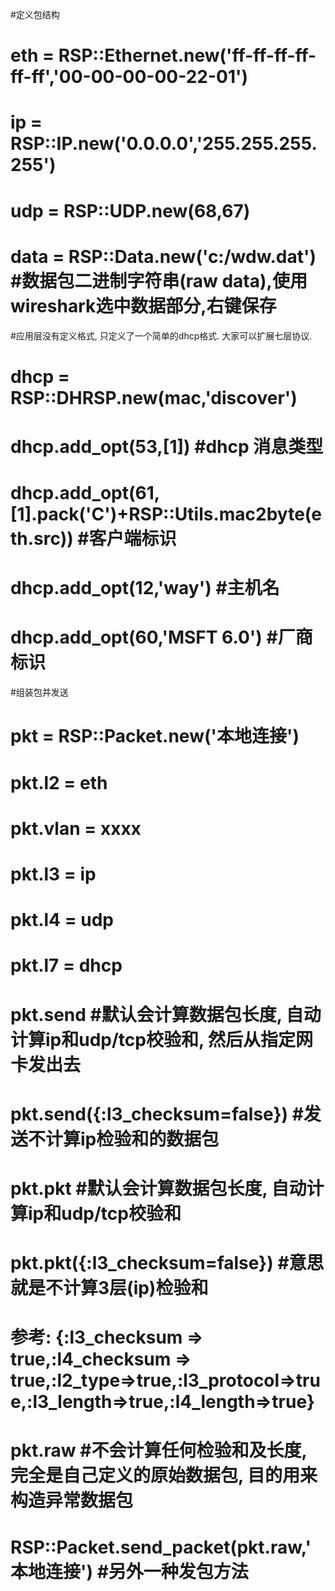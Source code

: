 
#定义包结构
# eth = RSP::Ethernet.new('ff-ff-ff-ff-ff-ff','00-00-00-00-22-01')
# ip = RSP::IP.new('0.0.0.0','255.255.255.255')
# udp = RSP::UDP.new(68,67)
# data = RSP::Data.new('c:/wdw.dat')	 #数据包二进制字符串(raw data),使用wireshark选中数据部分,右键保存


#应用层没有定义格式, 只定义了一个简单的dhcp格式.  大家可以扩展七层协议.
# dhcp = RSP::DHRSP.new(mac,'discover')
# dhcp.add_opt(53,[1])	#dhcp 消息类型
# dhcp.add_opt(61,[1].pack('C')+RSP::Utils.mac2byte(eth.src))  #客户端标识
# dhcp.add_opt(12,'way')  #主机名
# dhcp.add_opt(60,'MSFT 6.0')  #厂商标识

#组装包并发送
# pkt = RSP::Packet.new('本地连接')
# pkt.l2 = eth
# pkt.vlan = xxxx
# pkt.l3 = ip
# pkt.l4 = udp
# pkt.l7 = dhcp
# pkt.send    #默认会计算数据包长度, 自动计算ip和udp/tcp校验和, 然后从指定网卡发出去
# pkt.send({:l3_checksum=false})   #发送不计算ip检验和的数据包

# pkt.pkt  #默认会计算数据包长度, 自动计算ip和udp/tcp校验和
# pkt.pkt({:l3_checksum=false})  #意思就是不计算3层(ip)检验和
# 参考: {:l3_checksum => true,:l4_checksum => true,:l2_type=>true,:l3_protocol=>true,:l3_length=>true,:l4_length=>true}
# pkt.raw  #不会计算任何检验和及长度, 完全是自己定义的原始数据包, 目的用来构造异常数据包

# RSP::Packet.send_packet(pkt.raw,'本地连接')		#另外一种发包方法
